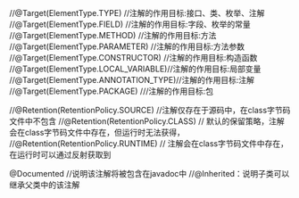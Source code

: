 
//@Target(ElementType.TYPE)   //注解的作用目标:接口、类、枚举、注解
//@Target(ElementType.FIELD) //注解的作用目标:字段、枚举的常量
//@Target(ElementType.METHOD) //注解的作用目标:方法
//@Target(ElementType.PARAMETER) //注解的作用目标:方法参数
//@Target(ElementType.CONSTRUCTOR)  //注解的作用目标:构造函数
//@Target(ElementType.LOCAL_VARIABLE)//注解的作用目标:局部变量
//@Target(ElementType.ANNOTATION_TYPE)//注解的作用目标:注解
//@Target(ElementType.PACKAGE) ///注解的作用目标:包

//@Retention(RetentionPolicy.SOURCE)   //注解仅存在于源码中，在class字节码文件中不包含
//@Retention(RetentionPolicy.CLASS)     // 默认的保留策略，注解会在class字节码文件中存在，但运行时无法获得，
//@Retention(RetentionPolicy.RUNTIME)  // 注解会在class字节码文件中存在，在运行时可以通过反射获取到


@Documented //说明该注解将被包含在javadoc中
//@Inherited：说明子类可以继承父类中的该注解